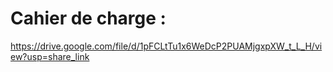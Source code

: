# Cahier de charge  : 
https://drive.google.com/file/d/1pFCLtTu1x6WeDcP2PUAMjgxpXW_t_L_H/view?usp=share_link